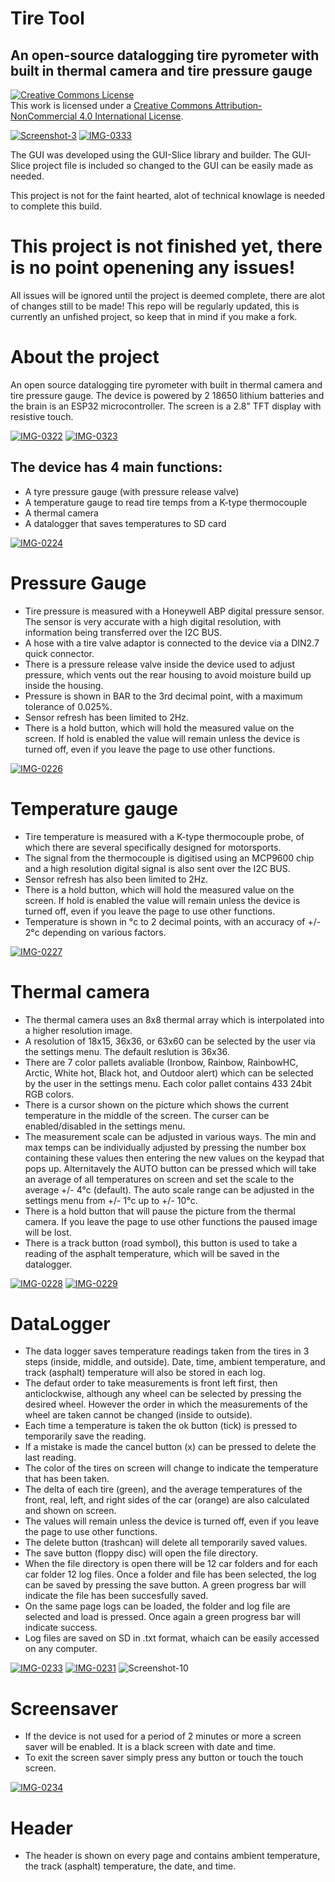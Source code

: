 # Tire Tool
## An open-source datalogging tire pyrometer with built in thermal camera and tire pressure gauge
<a rel="license" href="http://creativecommons.org/licenses/by-nc/4.0/"><img alt="Creative Commons License" style="border-width:0" src="https://i.creativecommons.org/l/by-nc/4.0/88x31.png" /></a><br />This work is licensed under a <a rel="license" href="http://creativecommons.org/licenses/by-nc/4.0/">Creative Commons Attribution-NonCommercial 4.0 International License</a>.


<a href="https://ibb.co/xzqxwv3"><img src="https://i.ibb.co/gtZkQ16/Screenshot-3.png" alt="Screenshot-3" border="0" /></a>
<a href="https://ibb.co/5BzPQxz"><img src="https://i.ibb.co/f4Ks3GK/IMG-0333.jpg" alt="IMG-0333" border="0" /></a>

The GUI was developed using the GUI-Slice library and builder. The GUI-Slice project file is included so changed to the GUI can be easily made as needed.

This project is not for the faint hearted, alot of technical knowlage is needed to complete this build. 

# This project is not finished yet, there is no point openening any issues! 
All issues will be ignored until the project is deemed complete, there are alot of changes still to be made!
This repo will be regularly updated, this is currently an unfished project, so keep that in mind if you make a fork.



# About the project
An open source datalogging tire pyrometer with built in thermal camera and tire pressure gauge.
The device is powered by 2 18650 lithium batteries and the brain is an ESP32 microcontroller.
The screen is a 2.8" TFT display with resistive touch.

<a href="https://ibb.co/9g2kRPp"><img src="https://i.ibb.co/Jt2wXZc/IMG-0322.jpg" alt="IMG-0322" border="0" /></a>
<a href="https://ibb.co/2KYq8Ty"><img src="https://i.ibb.co/w6ryJfR/IMG-0323.jpg" alt="IMG-0323" border="0" /></a>

## The device has 4 main functions:
* A tyre pressure gauge (with pressure release valve)
* A temperature gauge to read tire temps from a K-type thermocouple
* A thermal camera
* A datalogger that saves temperatures to SD card

<a href="https://ibb.co/DCbj1kB"><img src="https://i.ibb.co/swPXgQT/IMG-0224.jpg" alt="IMG-0224" border="0" /></a>

# Pressure Gauge
* Tire pressure is measured with a Honeywell ABP digital pressure sensor. The sensor is very accurate with a high digital resolution, with information being transferred over the I2C BUS.
* A hose with a tire valve adaptor is connected to the device via a DIN2.7 quick connector.
* There is a pressure release valve inside the device used to adjust pressure, which vents out the rear housing to avoid moisture build up inside the housing.
* Pressure is shown in BAR to the 3rd decimal point, with a maximum tolerance of 0.025%.
* Sensor refresh has been limited to 2Hz.
* There is a hold button, which will hold the measured value on the screen. If hold is enabled the value will remain unless the device is turned off, even if you leave the page to use other functions.

<a href="https://ibb.co/gJrxpg7"><img src="https://i.ibb.co/kXGtfcy/IMG-0226.jpg" alt="IMG-0226" border="0" /></a>

# Temperature gauge
* Tire temperature is measured with a K-type thermocouple probe, of which there are several specifically designed for motorsports.
* The signal from the thermocouple is digitised using an MCP9600 chip and a high resolution digital signal is also sent over the I2C BUS.
* Sensor refresh has also been limited to 2Hz.
* There is a hold button, which will hold the measured value on the screen. If hold is enabled the value will remain unless the device is turned off, even if you leave the page to use other functions.
* Temperature is shown in °c to 2 decimal points, with an accuracy of +/- 2°c depending on various factors.

<a href="https://ibb.co/SxSzmWX"><img src="https://i.ibb.co/Qc04HzF/IMG-0227.jpg" alt="IMG-0227" border="0" /></a>

# Thermal camera
* The thermal camera uses an 8x8 thermal array which is interpolated into a higher resolution image.
* A resolution of 18x15, 36x36, or 63x60 can be selected by the user via the settings menu. The default reslution is 36x36.
* There are 7 color pallets avaliable (Ironbow, Rainbow, RainbowHC, Arctic, White hot, Black hot, and Outdoor alert) which can be selected by the user in the settings menu. Each color pallet contains 433 24bit RGB colors.
* There is a cursor shown on the picture which shows the current temperature in the middle of the screen. The curser can be enabled/disabled in the settings menu.
* The measurement scale can be adjusted in various ways. The min and max temps can be individually adjusted by pressing the number box containing these values then entering the new values on the keypad that pops up. Alternitavely the AUTO button can be pressed which will take an average of all temperatures on screen and set the scale to the average +/- 4°c (default).  The auto scale range can be adjusted in the settings menu from +/- 1°c up to +/- 10°c.
* There is a hold button that will pause the picture from the thermal camera. If you leave the page to use other functions the paused image will be lost.
* There is a track button (road symbol), this button is used to take a reading of the asphalt temperature, which will be saved in the datalogger.

<a href="https://ibb.co/fNvvW5D"><img src="https://i.ibb.co/6tBBSxX/IMG-0228.jpg" alt="IMG-0228" border="0" /></a>
<a href="https://ibb.co/cgw7dcr"><img src="https://i.ibb.co/vwhK8xj/IMG-0229.jpg" alt="IMG-0229" border="0" /></a>

# DataLogger
* The data logger saves temperature readings taken from the tires in 3 steps (inside, middle, and outside). Date, time, ambient temperature, and track (asphalt) temperature will also be stored in each log.
* The defaut order to take measurements is front left first, then anticlockwise, although any wheel can be selected by pressing the desired wheel. However the order in which the measurements of the wheel are taken cannot be changed (inside to outside).
* Each time a temperature is taken the ok button (tick) is pressed to temporarily save the reading. 
* If a mistake is made the cancel button (x) can be pressed to delete the last reading.
* The color of the tires on screen will change to indicate the temperature that has been taken.
* The delta of each tire (green), and the average temperatures of the front, real, left, and right sides of the car (orange) are also calculated and shown on screen.
* The values will remain unless the device is turned off, even if you leave the page to use other functions.
* The delete button (trashcan) will delete all temporarily saved values.
* The save button (floppy disc) will open the file directory.
* When the file directory is open there will be 12 car folders and for each car folder 12 log files. Once a folder and file has been selected, the log can be saved by pressing the save button. A green progress bar will indicate the file has been succesfully saved.
* On the same page logs can be loaded, the folder and log file are selected and load is pressed. Once again a green progress bar will indicate success.
* Log files are saved on SD in .txt format, whaich can be easily accessed on any computer.

<a href="https://ibb.co/kHBFzzD"><img src="https://i.ibb.co/w0g188Q/IMG-0233.jpg" alt="IMG-0233" border="0" /></a>
<a href="https://ibb.co/z7WZHN8"><img src="https://i.ibb.co/xfK683m/IMG-0231.jpg" alt="IMG-0231" border="0" /></a>
<img src="https://i.ibb.co/K9NzjK0/Screenshot-10.png" alt="Screenshot-10" border="0">

# Screensaver
* If the device is not used for a period of 2 minutes or more a screen saver will be enabled. It is a black screen with date and time.
* To exit the screen saver simply press any button or touch the touch screen.

<a href="https://ibb.co/MgZxm7s"><img src="https://i.ibb.co/Cwm3fQz/IMG-0234.jpg" alt="IMG-0234" border="0" /></a>

# Header
* The header is shown on every page and contains ambient temperature, the track (asphalt) temperature, the date, and time.


